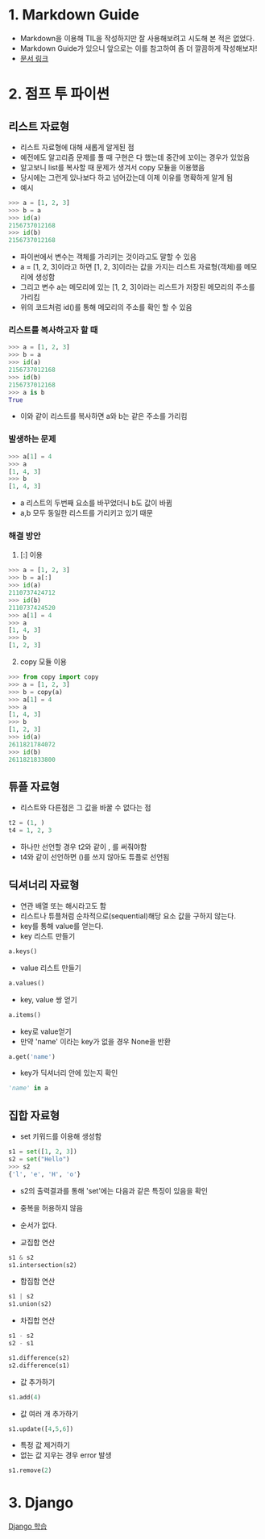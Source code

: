 # 1. Markdown Guide

- Markdown을 이용해 TIL을 작성하지만 잘 사용해보려고 시도해 본 적은 없었다.
- Markdown Guide가 있으니 앞으로는 이를 참고하여 좀 더 깔끔하게 작성해보자!
- [문서 링크](https://www.markdownguide.org/)

# 2. 점프 투 파이썬

## 리스트 자료형
- 리스트 자료형에 대해 새롭게 알게된 점
- 예전에도 알고리즘 문제를 풀 때 구현은 다 했는데 중간에 꼬이는 경우가 있었음
- 알고보니 list를 복사할 때 문제가 생겨서 copy 모듈을 이용했음
- 당시에는 그런게 있나보다 하고 넘어갔는데 이제 이유를 명확하게 알게 됨
- 예시
```python
>>> a = [1, 2, 3]
>>> b = a	  
>>> id(a)	  
2156737012168
>>> id(b)	  
2156737012168
```
 - 파이썬에서 변수는 객체를 가리키는 것이라고도 말할 수 있음
 - a = [1, 2, 3]이라고 하면 [1, 2, 3]이라는 값을 가지는 리스트 자료형(객체)를 메모리에 생성함
 - 그리고 변수 a는 메모리에 있는 [1, 2, 3]이라는 리스트가 저장된 메모리의 주소를 가리킴
 - 위의 코드처럼 id()를 통해 메모리의 주소를 확인 할 수 있음
 
 ### 리스트를 복사하고자 할 때
 ```python
>>> a = [1, 2, 3]
>>> b = a	  
>>> id(a)	  
2156737012168
>>> id(b)	  
2156737012168
>>> a is b
True
```
- 이와 같이 리스트를 복사하면 a와 b는 같은 주소를 가리킴

### 발생하는 문제
```python
>>> a[1] = 4
>>> a	  
[1, 4, 3]
>>> b	  
[1, 4, 3]
```
- a 리스트의 두번째 요소를 바꾸었더니 b도 값이 바뀜
- a,b 모두 동일한 리스트를 가리키고 있기 때문

### 해결 방안

1. [:] 이용
```python
>>> a = [1, 2, 3]	  
>>> b = a[:]	  
>>> id(a)	  
2110737424712
>>> id(b)	  
2110737424520
>>> a[1] = 4  
>>> a	  
[1, 4, 3]
>>> b	  
[1, 2, 3]
```

2. copy 모듈 이용

```python
>>> from copy import copy
>>> a = [1, 2, 3]	  
>>> b = copy(a)	  
>>> a[1] = 4	  
>>> a	  
[1, 4, 3]
>>> b	  
[1, 2, 3]
>>> id(a)	  
2611821784072
>>> id(b)	  
2611821833800
```

## 튜플 자료형
- 리스트와 다른점은 그 값을 바꿀 수 없다는 점
```python
t2 = (1, )
t4 = 1, 2, 3
```
- 하나만 선언할 경우 t2와 같이 , 를 써줘야함
- t4와 같이 선언하면 ()를 쓰지 않아도 튜플로 선언됨

## 딕셔너리 자료형
- 연관 배열 또는 해시라고도 함
- 리스트나 튜플처럼 순차적으로(sequential)해당 요소 값을 구하지 않는다.
- key를 통해 value를 얻는다.
- key 리스트 만들기 
```python
a.keys()
```
- value 리스트 만들기
```python
a.values()
```
- key, value 쌍 얻기
```python
a.items()
```
- key로 value얻기
- 만약 'name' 이라는 key가 없을 경우 None을 반환
```python
a.get('name')
```
- key가 딕셔너리 안에 있는지 확인
```python
'name' in a
```

## 집합 자료형
- set 키워드를 이용해 생성함
```python
s1 = set([1, 2, 3])
s2 = set("Hello")
>>> s2
{'l', 'e', 'H', 'o'}
```
- s2의 출력결과를 통해 'set'에는 다음과 같은 특징이 있음을 확인
- 중복을 허용하지 않음
- 순서가 없다.

- 교집합 연산
```python
s1 & s2
s1.intersection(s2)
```

- 합집합 연산
```python
s1 | s2
s1.union(s2)
```

- 차집합 연산
```python
s1 - s2
s2 - s1

s1.difference(s2)
s2.difference(s1)
```

- 값 추가하기
```python
s1.add(4)
```

- 값 여러 개 추가하기
```python
s1.update([4,5,6])
```

- 특정 값 제거하기
- 없는 값 지우는 경우 error 발생
```python
s1.remove(2)
```

# 3. Django

[Django 학습](Web/django/파이썬웹프로그래밍실전편/2장-2.md)